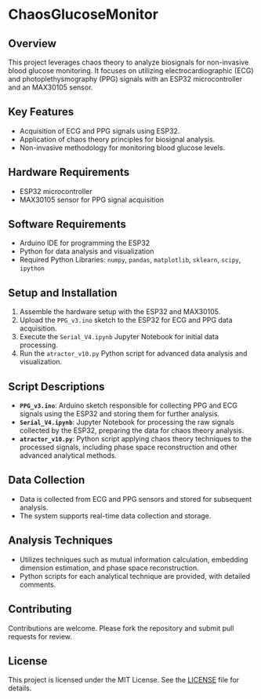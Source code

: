 # ChaosGlucoseMonitor

## Overview
This project leverages chaos theory to analyze biosignals for non-invasive blood glucose monitoring. It focuses on utilizing electrocardiographic (ECG) and photoplethysmography (PPG) signals with an ESP32 microcontroller and an MAX30105 sensor.

## Key Features
- Acquisition of ECG and PPG signals using ESP32.
- Application of chaos theory principles for biosignal analysis.
- Non-invasive methodology for monitoring blood glucose levels.

## Hardware Requirements
- ESP32 microcontroller
- MAX30105 sensor for PPG signal acquisition

## Software Requirements
- Arduino IDE for programming the ESP32
- Python for data analysis and visualization
- Required Python Libraries: `numpy`, `pandas`, `matplotlib`, `sklearn`, `scipy`, `ipython`

## Setup and Installation
1. Assemble the hardware setup with the ESP32 and MAX30105.
2. Upload the `PPG_v3.ino` sketch to the ESP32 for ECG and PPG data acquisition.
3. Execute the `Serial_V4.ipynb` Jupyter Notebook for initial data processing.
4. Run the `atractor_v10.py` Python script for advanced data analysis and visualization.

## Script Descriptions
- **`PPG_v3.ino`**: Arduino sketch responsible for collecting PPG and ECG signals using the ESP32 and storing them for further analysis.
- **`Serial_V4.ipynb`**: Jupyter Notebook for processing the raw signals collected by the ESP32, preparing the data for chaos theory analysis.
- **`atractor_v10.py`**: Python script applying chaos theory techniques to the processed signals, including phase space reconstruction and other advanced analytical methods.

## Data Collection
- Data is collected from ECG and PPG sensors and stored for subsequent analysis.
- The system supports real-time data collection and storage.

## Analysis Techniques
- Utilizes techniques such as mutual information calculation, embedding dimension estimation, and phase space reconstruction.
- Python scripts for each analytical technique are provided, with detailed comments.

## Contributing
Contributions are welcome. Please fork the repository and submit pull requests for review.

## License
This project is licensed under the MIT License. See the [LICENSE](LICENSE) file for details.
